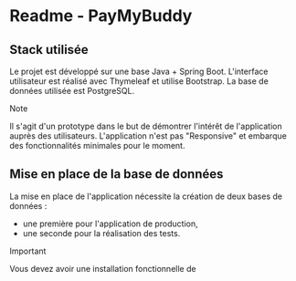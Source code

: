 # Readme - PayMyBuddy

## Stack utilisée
Le projet est développé sur une base Java + Spring Boot. L'interface utilisateur est réalisé avec Thymeleaf et utilise Bootstrap.
La base de données utilisée est PostgreSQL.

> [!NOTE]
> Il s'agit d'un prototype dans le but de démontrer l'intérêt de l'application auprès des utilisateurs. L'application n'est pas "Responsive" et embarque des fonctionnalités minimales pour le moment.

## Mise en place de la base de données
La mise en place de l'application nécessite la création de deux bases de données :
- une première pour l'application de production,
- une seconde pour la réalisation des tests.

> [!IMPORTANT]
> Vous devez avoir une installation fonctionnelle de 
